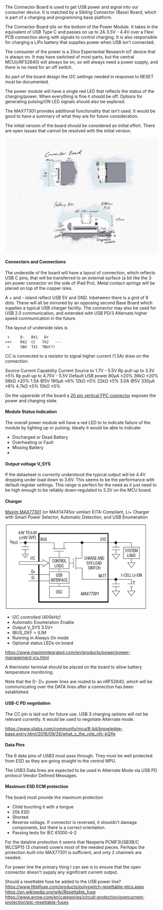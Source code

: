 The Connector Board is used to get USB power and signal into our consumer device.
It is matched by a Sibling Connector (Base) Board, which is part of a charging and programming base platform.

The Connector Board sits on the bottom of the Power Module. It takes in the equivalent of USB Type C and passes on up to 2A 3.5V - 4.4V over a Flexi PCB connection along with signals to control charging. 
It is also responsible for charging a LiPo battery that supplies power when USB isn't connected.

The consumer of the power is a Ziloo Experiential Research IoT device that is always on. 
It may have switched of most parts, but the central MCU(nRF52840) will always be on, 
so will always need a power supply, and there is no need for an off switch.

As part of the board design the I2C settings needed in response to RESET must be documented.

The power module will have a single red LED that reflects the status of the charging/power. 
When everything is fine it should be off. Options for generating pulsing/ON LED signals should also be
explored.

The MAX77301 provides additional functionality that isn't used. It would be good to have a summary of
what they are for future consideration.

The initial version of the board should be considered an initial effort. There are open issues that cannot
be resolved with the initial version.

![Connector Board](./connector-board.jpg)

#### Connectors and Connections

The underside of the board will have a layout of connection, which reflects USB C pins, that will be transferred to an external surface (a bit like the 3 pin power connector on the side of iPad Pro). Metal contact springs will be placed on
top of the copper isles.

A + and - island reflect USB 5V and GND. Inbetween there is a grid of 9 dots. 
These will all be mirrored by an opposing second Base Board which supplies a 
typical USB charger facility. The connector may also be used for USB 2.0 communication, 
and extended with USB PD/3 Alternate higher speed communication in the future.

The layout of underside isles is

```  
 +     D-   RX1   D+
+++    RX2  CC   TX2   ---
 +     SBU  TX1  TBU(?)
```

CC is connected to a resistor to signal higher current (1.5A) draw on the connection.

Source Current Capability       Current Source to 1.7V - 5.5V       Rp pull-up to 3.3V ±5%      Rp pull-up to 4.75V - 5.5V
Default USB power               80μA ±20%                           36kΩ ±20%                   56kΩ ±20%
1.5A @5V                        180μA ±8%                           12kΩ ±5%                    22kΩ ±5%
3.0A @5V                        330μA ±8%                           4.7kΩ ±5%                   10kΩ ±5%

On the upperside of the board a [20 pin vertical FPC connector](./CONNECTORS.md#20-pin-power-supply-connector-522072033) exposes the power and charging state.


#### Module Status Indication

The overall power module will have a red LED to to indicate failure of the module by lighting up or pulsing. Ideally it would be able to indicate:

* Discharged or Dead Battery
* Overheating or Fault
* Missing Battery
* 



#### Output voltage V_SYS

If the datasheet is correctly understood the typical output will be 4.4V dropping under load down to 3.6V.
This seems to be the performance with default register settings. This range is perfect for the need as it just need to be high enough to be reliably down-regulated to 3.3V on the MCU board.


#### Charger

[Maxim MAX77301](./MAX77301.pdf) (or MAX14745or similar)
EITA-Compliant, Li+ Charger with Smart Power Selector, Automatic Detection, and USB Enumeration

![MAX77301](./MAX77301.gif)

* I2C controlled (400kHz)
* Automatic Enumeration Enable
* Output V_SYS 3.5V+ 
* IBUS_DEF = ILIM
* Running in Always On mode
* Optional status LEDs on board


https://www.maximintegrated.com/en/products/power/power-management-ics.html

A thermistor terminal should be placed on the board to allow battery temperature monitoring.

Note that the D- D+ power lines are routed to an nRF52840, which will be communicating over the DATA lines
after a connection has been established.


#### USB-C PD negotiation

The CC pin is laid out for future use. USB 3 charging options will not be relevant currently.
It would be used to negotiate Alternate mode.

https://www.silabs.com/community/mcu/8-bit/knowledge-base.entry.html/2016/09/26/what_s_the_role_ofc-kQYe


#### Data Pins

The 6 data pins of USB3 must pass through.
They must be well protected from ESD as they are going straight to the central MPU.

The USB3 Data lines are expected to be used in Alternate Mode via USB PD protocol Vendor Defined Messages.


#### Maximum ESD ECM protection

The board must provide the maximum protection

* Child touching it with a tongue
* 20k ESD
* Shorted
* Reverse voltage. If connector is reversed, it shouldn't damage components, but there is a correct orientation.
* Passing tests for IEC 61000-4-2

For the dataline protection it seems that Nexperia PCMF3USB3B/C WLCSP15 (3 channel) covers most of the needed pieces. Perhaps the protection built into MAX77301 is sufficient, and only 2 channels are needed.

For power line the primary thing I can see is to ensure that the open connector doesn't supply any significant current output.

Should a resettable fuse be added to the USB power line?
https://www.littelfuse.com/products/polyswitch-resettable-ptcs.aspx
https://en.wikipedia.org/wiki/Resettable_fuse
https://www.arrow.com/en/categories/circuit-protection/overcurrent-protection/ptc-resettable-fuses





